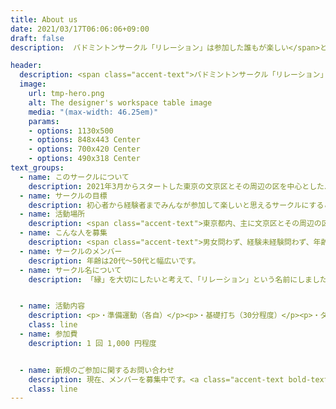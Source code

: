 ```yaml
---
title: About us
date: 2021/03/17T06:06:06+09:00
draft: false
description:  バドミントンサークル「リレーション」は参加した誰もが楽しい</span>と思えることを目標に活動しています。

header:
  description: <span class="accent-text">バドミントンサークル「リレーション」</span>は参加した<span class="accent-text">誰もが楽しい</span>と思えることを目標に活動しています。
  image:
    url: tmp-hero.png
    alt: The designer's workspace table image
    media: "(max-width: 46.25em)"
    params:
    - options: 1130x500
    - options: 848x443 Center
    - options: 700x420 Center
    - options: 490x318 Center
text_groups:
  - name: このサークルについて
    description: 2021年3月からスタートした東京の文京区とその周辺の区を中心としたバドミントンチームです。<span class="accent-text">現在、メンバーを募集</span>しています！
  - name: サークルの目標
    description: 初心者から経験者までみんなが参加して楽しいと思えるサークルにすることです！
  - name: 活動場所
    description: <span class="accent-text">東京都内、主に文京区とその周辺の区</span>で活動しています。
  - name: こんな人を募集
    description: <span class="accent-text">男女問わず、経験未経験問わず、年齢問わず楽しく仲良くでき、バドミントンに興味がある方</span>を募集しています。    
  - name: サークルのメンバー
    description: 年齢は20代～50代と幅広いです。
  - name: サークル名について
    description: 「縁」を大切にしたいと考えて、「リレーション」という名前にしました。


  - name: 活動内容
    description: <p>・準備運動（各自）</p><p>・基礎打ち（30分程度）</p><p>・ダブルス形式での試合（レベル分けに対応）</p><p>・ミックスダブルス試合</p><p>（※その他、レクリエーションなどについては検討中です）</p>
    class: line
  - name: 参加費
    description: 1 回 1,000 円程度


  - name: 新規のご参加に関するお問い合わせ
    description: 現在、メンバーを募集中です。<a class="accent-text bold-text" href="https://www.net-menber.com/look/data/129098.html">スポーツやろうよ！</a>からご連絡ください。
    class: line
---
```



